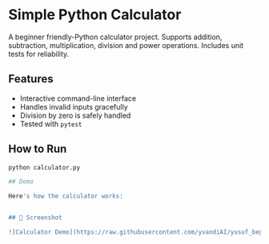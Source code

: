 # Simple Python Calculator

A beginner friendly-Python calculator project.
Supports addition, subtraction, multiplication, division and power operations.
Includes unit tests for reliability.

## Features
- Interactive command-line interface
- Handles invalid inputs gracefully
- Division by zero is safely handled
- Tested with `pytest`

## How to Run
```bash
python calculator.py

## Demo

Here's how the calculator works:


## 📸 Screenshot

![Calculator Demo](https://raw.githubusercontent.com/yvandiAI/yusuf_beginner_python_projects/main/calculator_demo.png)

